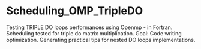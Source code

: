 # Scheduling_OMP_TripleDO

Testing TRIPLE DO loops performances using Openmp - in Fortran. Scheduling tested for triple do matrix multiplication. Goal: Code writing optimization. Generating practical tips for nested DO loops implementations.
